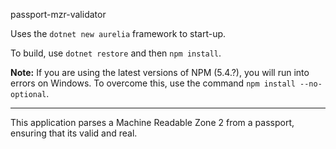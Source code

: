 passport-mzr-validator

Uses the `dotnet new aurelia` framework to start-up.

To build, use `dotnet restore` and then `npm install`.

**Note:** If you are using the latest versions of NPM 
(5.4.?), you will run into errors on Windows.  To overcome this, use the command `npm install --no-optional`.

---

This application parses a Machine Readable Zone 2 from a passport, ensuring that its valid and real.